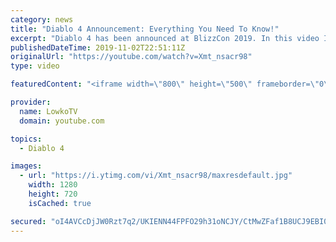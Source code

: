 ```yaml
---
category: news
title: "Diablo 4 Announcement: Everything You Need To Know!"
excerpt: "Diablo 4 has been announced at BlizzCon 2019. In this video I go over everything you need to know about this upcoming Blizzard Entertainment game."
publishedDateTime: 2019-11-02T22:51:11Z
originalUrl: "https://youtube.com/watch?v=Xmt_nsacr98"
type: video

featuredContent: "<iframe width=\"800\" height=\"500\" frameborder=\"0\" src=\"https://www.youtube.com/embed/Xmt_nsacr98\" allow=\"accelerometer; autoplay; encrypted-media; gyroscope; picture-in-picture\" allowfullscreen></iframe>"

provider:
  name: LowkoTV
  domain: youtube.com

topics:
  - Diablo 4

images:
  - url: "https://i.ytimg.com/vi/Xmt_nsacr98/maxresdefault.jpg"
    width: 1280
    height: 720
    isCached: true

secured: "oI4AVCcDjJW0Rzt7q2/UKIENN44FPFO29h31oNCJY/CtMwZFaf1B8UCJ9EBI0LCW9EPwf91NQLhd+czJb75NIuvkoc5BkUYXRRxNIOVZZgRo//RVz6L+Pclu9ZhTLEpYl1f3DOr3yNkuucvhpsE9EFLD5zwdvadFHQwhRSanGATdCBCqvDrf9AiAqgIXklJm28nL5LGjx/qZ3HKikFrmuSOQTgqiS7Yea/H/MzepQ9/rIlbKWjBeT2TJ/Uo+oFe1kl293mppyzEeTFFn+LwPBn8gJqmA/fCIwyNgIJGGx2trlsMp23jYZW2uZIZaNbwJGhReeDu9vf9JyqtvMTnzafhVbHoL/ZdDHH/PvMu9TPntG1W54NIbGzYkQunbNkM5UR2NuzPW1soDuI3/OtDWvBUtfEVFno2CaC4cRTovVAuPxIJNUK6luWnl+s6LOe0p;s2Fvc7nfpaFkOFYvjfQ0zw=="
---
```


